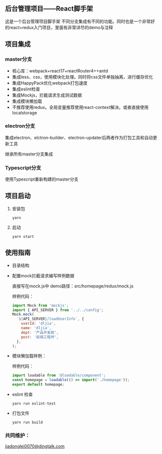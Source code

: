 后台管理项目——React脚手架
----
这是一个后台管理项目脚手架 不同分支集成有不同的功能。同时也是一个非常好的react+redux入门项目，里面有非常详尽的demo与注释
## 项目集成

### master分支
* 核心库：webpack+react17+reactRouter4++antd
* 集成less、css，使用模块化处理。同时将css文件单独抽离，进行缓存优化
* 集成HappyPack优化webpack打包速度
* 集成eslint检查
* 集成Mockjs，拦截请求生成测试数据
* 集成模块懒加载
* 不推荐使用redux。全局变量推荐使用react-context解决。或者直接使用localstorage
### electron分支
  集成electron、elctron-builder、electron-updater后两者作为打包工具和自动更新工具

  继承所有master分支集成

### Typescript分支
使用Typescript重新构建的master分支

## 项目启动

1. 安装包

    `yarn`

2. 启动

    `yarn start`

## 使用指南
* 目录结构

* 配置mock拦截请求编写样例数据

   直接写在mock.js中 demo路径：src/homepage/redux/mock.js

   样例代码：
    ``` javascript
    import Mock from 'mockjs';
    import { API_SERVER } from '../../config';
    Mock.mock(
      `${API_SERVER}/loadUserInfo`, {
        userId: 'dljia',
        name: 'dljia',
        dept: '产品开发部',
        post: '前端工程师',
      },
    );

    ```
* 模块懒加载样例：

    样例代码：
    ``` javascript
    import loadable from '@loadable/component';
    const homepage = loadable(() => import('./homepage'));
    export default homepage;

    ```

* eslint 检查

    `yarn run eslint-test`

* 打包文件

     `yarn run build`

### 共同维护：
jiadonglei0070@dingtalk.com